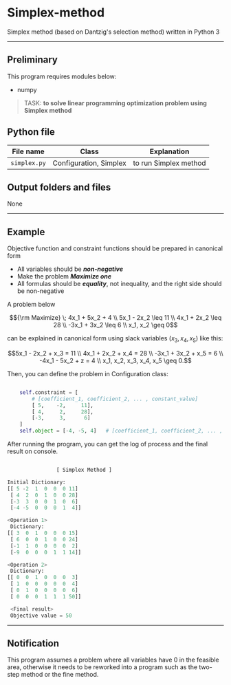 # Simplex-method

Simplex method (based on Dantzig's selection method) written in Python 3

---

## Preliminary 

This program requires modules below:

- numpy


> TASK: **to solve linear programming optimization problem using Simplex method**


## Python file

| File name             | Class                     | Explanation               |
| --                    | --                        | --                        |
| `simplex.py`          | Configuration, Simplex    | to run Simplex method     |

## Output folders and files

None

---

## Example

Objective function and constraint functions should be prepared in canonical form

- All variables should be ***non-negative***
- Make the problem ***Maximize one***
- All formulas should be ***equality***, not inequality, and the right side should be non-negative


A problem below

```math
{\rm Maximize} \; 4x_1 + 5x_2 + 4 \\
5x_1 - 2x_2 \leq 11 \\
4x_1 + 2x_2 \leq 28 \\
-3x_1 + 3x_2 \leq 6 \\
x_1, x_2 \geq 0
```

can be explained in canonical form using slack variables ($x_3, x_4, x_5$) like this:


```math
5x_1 - 2x_2 + x_3 = 11 \\
4x_1 + 2x_2 + x_4 = 28 \\
-3x_1 + 3x_2 + x_5 = 6 \\
-4x_1 - 5x_2 + z = 4 \\
x_1, x_2, x_3, x_4, x_5 \geq 0.
```

Then, you can define the problem in Configuration class:

```python

    self.constraint = [
        # [coefficient_1, coefficient_2, ... , constant_value]
        [ 5,    -2,     11],
        [ 4,     2,     28],
        [-3,     3,      6]
    ]
    self.object = [-4, -5, 4]   # [coefficient_1, coefficient_2, ... , constant_value]

```

After running the program, you can get the log of process and the final result on console. 

```python

                [ Simplex Method ]

Initial Dictionary:
[[ 5 -2  1  0  0  0 11]
 [ 4  2  0  1  0  0 28]
 [-3  3  0  0  1  0  6]
 [-4 -5  0  0  0  1  4]]

<Operation 1>
 Dictionary:
[[ 3  0  1  0  0  0 15]
 [ 6  0  0  1  0  0 24]
 [-1  1  0  0  0  0  2]
 [-9  0  0  0  1  1 14]]

<Operation 2>
 Dictionary:
[[ 0  0  1  0  0  0  3]
 [ 1  0  0  0  0  0  4]
 [ 0  1  0  0  0  0  6]
 [ 0  0  0  1  1  1 50]]

 <Final result>
 Objective value = 50

```

---

## Notification

This program assumes a problem where all variables have 0 in the feasible area, otherwise it needs to be reworked into a program such as the two-step method or the fine method.